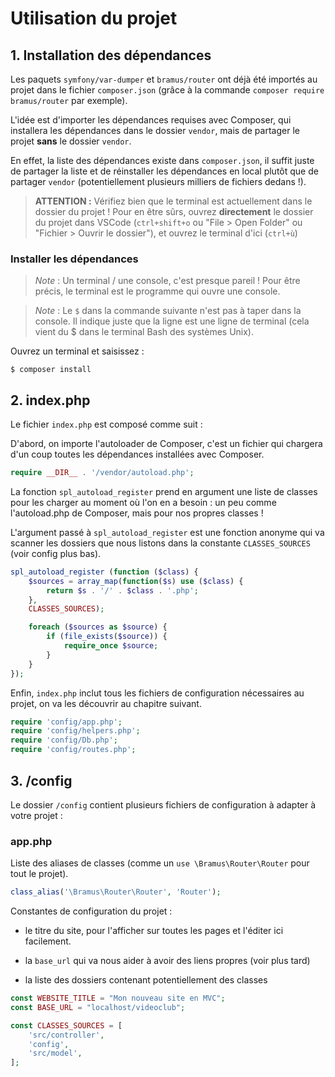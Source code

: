 # Utilisation du projet

## 1. Installation des dépendances
Les paquets `symfony/var-dumper` et `bramus/router` ont déjà été importés au projet dans le fichier `composer.json` (grâce à la commande `composer require bramus/router` par exemple).

L'idée est d'importer les dépendances requises avec Composer, qui installera les dépendances dans le dossier `vendor`, mais de partager le projet **sans** le dossier `vendor`.

En effet, la liste des dépendances existe dans `composer.json`, il suffit juste de partager la liste et de réinstaller les dépendances en local plutôt que de partager `vendor` (potentiellement plusieurs milliers de fichiers dedans !).

> **ATTENTION :** Vérifiez bien que le terminal est actuellement dans le dossier du projet ! Pour en être sûrs, ouvrez **directement** le dossier du projet dans VSCode (`ctrl+shift+o` ou "File > Open Folder" ou "Fichier > Ouvrir le dossier"), et ouvrez le terminal d'ici (`ctrl+ù`)

### Installer les dépendances

> *Note* : Un terminal / une console, c'est presque pareil ! Pour être précis, le terminal est le programme qui ouvre une console.


> *Note* : Le `$` dans la commande suivante n'est pas à taper dans la console. Il indique juste que la ligne est une ligne de terminal (cela vient du $ dans le terminal Bash des systèmes Unix).

Ouvrez un terminal et saisissez :
```
$ composer install
```

## 2. index.php

Le fichier `index.php` est composé comme suit :


D'abord, on importe l'autoloader de Composer, c'est un fichier qui chargera d'un coup toutes les dépendances installées avec Composer.

```php
require __DIR__ . '/vendor/autoload.php';
```


La fonction `spl_autoload_register` prend en argument une liste de classes pour les charger au moment où l'on en a besoin : un peu comme l'autoload.php de Composer, mais pour nos propres classes !

L'argument passé à `spl_autoload_register` est une fonction anonyme qui va scanner les dossiers que nous listons dans la constante `CLASSES_SOURCES` (voir config plus bas).

```php
spl_autoload_register (function ($class) {
    $sources = array_map(function($s) use ($class) {
        return $s . '/' . $class . '.php';
    },
    CLASSES_SOURCES);

    foreach ($sources as $source) {
        if (file_exists($source)) {
            require_once $source;
        }
    }
});
```

Enfin, `index.php` inclut tous les fichiers de configuration nécessaires au projet, on va les découvrir au chapitre suivant.
```php
require 'config/app.php';
require 'config/helpers.php';
require 'config/Db.php';
require 'config/routes.php';
```

## 3. /config

Le dossier `/config` contient plusieurs fichiers de configuration à adapter à votre projet :

### app.php

Liste des aliases de classes (comme un `use \Bramus\Router\Router` pour tout le projet).
```php
class_alias('\Bramus\Router\Router', 'Router');
```

Constantes de configuration du projet :
- le titre du site, pour l'afficher sur toutes les pages et l'éditer ici facilement.

- la `base_url` qui va nous aider à avoir des liens propres (voir plus tard)

- la liste des dossiers contenant potentiellement des classes
```php
const WEBSITE_TITLE = "Mon nouveau site en MVC";
const BASE_URL = "localhost/videoclub";

const CLASSES_SOURCES = [
    'src/controller',
    'config',
    'src/model',
];
```